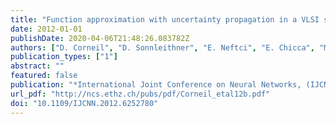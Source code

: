 ```yaml
---
title: "Function approximation with uncertainty propagation in a VLSI spiking neural network"
date: 2012-01-01
publishDate: 2020-04-06T21:48:26.083782Z
authors: ["D. Corneil", "D. Sonnleithner", "E. Neftci", "E. Chicca", "M. Cook", "G. Indiveri", "R. Douglas"]
publication_types: ["1"]
abstract: ""
featured: false
publication: "*International Joint Conference on Neural Networks, (IJCNN) 2012*"
url_pdf: "http://ncs.ethz.ch/pubs/pdf/Corneil_etal12b.pdf"
doi: "10.1109/IJCNN.2012.6252780"
---
```


